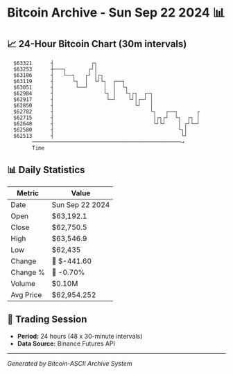 # Bitcoin Archive - Sun Sep 22 2024 📊

## 📈 24-Hour Bitcoin Chart (30m intervals)

```
  $63321      ┤            ┌┐                                  
  $63253      ┼───┐       ┌┘│                                  
  $63186      ┤   └──┐   ┌┘ │┌┐                                
  $63119      ┤      └┐  │  └┘└┐  ┌──┐                         
  $63051      ┤       └──┘     │  │  └┐                        
  $62984      ┤                └┐ │   └┐┌┐  ┌─┐                
  $62917      ┤                 └─┘    └┘│┌─┘ │                
  $62850      ┤                          └┘   │                
  $62782      ┤                               └┐   ┌──┐      ┌ 
  $62715      ┤                                │┌┐┌┘  └┐  ┌┐ │ 
  $62648      ┤                                └┘└┘    │ ┌┘└─┘ 
  $62580      ┤                                        └┐│     
  $62513      ┤                                         └┘     
        ────────────────────────────────────────────────→
        Time
```

## 📊 Daily Statistics

| Metric | Value |
|--------|-------|
| Date | Sun Sep 22 2024 |
| Open | $63,192.1 |
| Close | $62,750.5 |
| High | $63,546.9 |
| Low | $62,435 |
| Change | 🔴 $-441.60 |
| Change % | 🔴 -0.70% |
| Volume | $0.10M |
| Avg Price | $62,954.252 |

## 📅 Trading Session

- **Period:** 24 hours (48 x 30-minute intervals)
- **Data Source:** Binance Futures API

---
*Generated by Bitcoin-ASCII Archive System*
